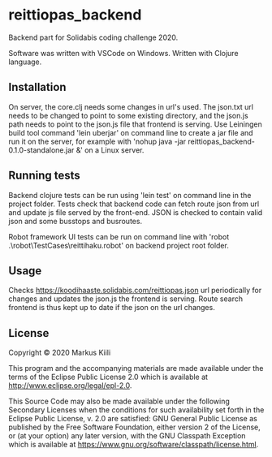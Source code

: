 # reittiopas_backend

Backend part for Solidabis coding challenge 2020. 

Software was written with VSCode on Windows.
Written with Clojure language. 

## Installation

On server, the core.clj needs some changes in url's used. The json.txt url needs to be changed 
to point to some existing directory, and the json.js path needs to point to the json.js file that frontend is serving.
Use Leiningen build tool command 'lein uberjar' on command line to create a jar file and run it on the server, 
for example with 'nohup java -jar reittiopas_backend-0.1.0-standalone.jar &' on a Linux server.

## Running tests

Backend clojure tests can be run using 'lein test' on command line in the project folder. 
Tests check that backend code can fetch route json from url and update js file served by the front-end. 
JSON is checked to contain valid json and some busstops and busroutes.

Robot framework UI tests can be run on command line with 'robot .\robot\TestCases\reittihaku.robot' on backend project root folder.

## Usage

Checks https://koodihaaste.solidabis.com/reittiopas.json url periodically for changes and 
updates the json.js the frontend is serving. Route search frontend is thus kept up to date if 
the json on the url changes.

## License

Copyright © 2020 Markus Kiili

This program and the accompanying materials are made available under the
terms of the Eclipse Public License 2.0 which is available at
http://www.eclipse.org/legal/epl-2.0.

This Source Code may also be made available under the following Secondary
Licenses when the conditions for such availability set forth in the Eclipse
Public License, v. 2.0 are satisfied: GNU General Public License as published by
the Free Software Foundation, either version 2 of the License, or (at your
option) any later version, with the GNU Classpath Exception which is available
at https://www.gnu.org/software/classpath/license.html.
